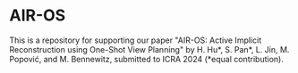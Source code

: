 # AIR-OS
This is a repository for supporting our paper "AIR-OS: Active Implicit Reconstruction using One-Shot View Planning" by H. Hu*, S. Pan*, L. Jin, M. Popović, and M. Bennewitz, submitted to ICRA 2024 (*equal contribution).
